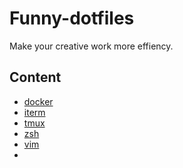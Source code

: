 # Funny-dotfiles

Make your creative work more effiency.


## Content

* [docker](#docker)
* [iterm](#iterm)
* [tmux](#tmux)
* [zsh](#zsh)
* [vim](#vim)
* []()

##







